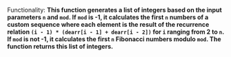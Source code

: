 Functionality: **This function generates a list of integers based on the input parameters `n` and `mod`. If `mod` is -1, it calculates the first `n` numbers of a custom sequence where each element is the result of the recurrence relation `(i - 1) * (dearr[i - 1] + dearr[i - 2])` for `i` ranging from 2 to `n`. If `mod` is not -1, it calculates the first `n` Fibonacci numbers modulo `mod`. The function returns this list of integers.**